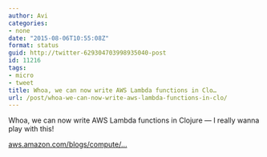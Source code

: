 ```yaml
---
author: Avi
categories:
- none
date: "2015-08-06T10:55:08Z"
format: status
guid: http://twitter-629304703998935040-post
id: 11216
tags:
- micro
- tweet
title: Whoa, we can now write AWS Lambda functions in Clo…
url: /post/whoa-we-can-now-write-aws-lambda-functions-in-clo/
---
```

Whoa, we can now write AWS Lambda functions in Clojure — I really wanna play with this!

[aws.amazon.com/blogs/compute/…](https://aws.amazon.com/blogs/compute/clojure/)